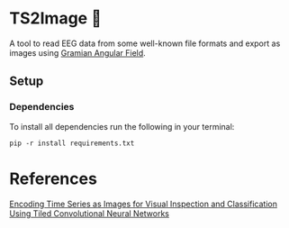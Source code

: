 # TS2Image 🌠
A tool to read EEG data from some well-known file formats and export as images using [Gramian Angular Field](https://aaai.org/ocs/index.php/WS/AAAIW15/paper/viewFile/10179/10251).

## Setup

### Dependencies
To install all dependencies run the following in your terminal:
```
pip -r install requirements.txt
```



# References
[Encoding Time Series as Images for Visual Inspection and Classification Using Tiled Convolutional Neural Networks](https://aaai.org/ocs/index.php/WS/AAAIW15/paper/viewFile/10179/10251)